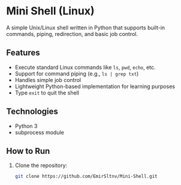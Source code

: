# Mini Shell (Linux)

A simple Unix/Linux shell written in Python that supports built-in commands, piping, redirection, and basic job control.

## Features
- Execute standard Linux commands like `ls`, `pwd`, `echo`, etc.
- Support for command piping (e.g., `ls | grep txt`)
- Handles simple job control
- Lightweight Python-based implementation for learning purposes
- Type `exit` to quit the shell

## Technologies
- Python 3
- subprocess module

## How to Run
1. Clone the repository:
   ```bash
   git clone https://github.com/EmirSltnv/Mini-Shell.git
